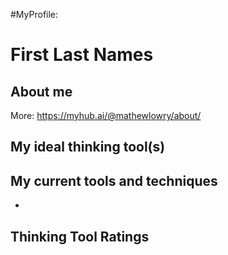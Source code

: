 #MyProfile: 
# First Last Names
## About me


More: https://myhub.ai/@mathewlowry/about/

## My ideal thinking tool(s) 


## My current tools and techniques
* 


## Thinking Tool Ratings
